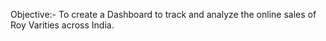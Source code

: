 Objective:-
To create a Dashboard to track and analyze the online sales of Roy Varities across India.
